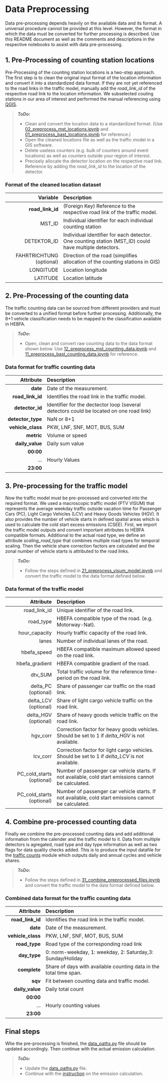 # Data Preprocessing
 Data pre-processing depends heavily on the available data and its format. A universal procedure cannot be provided at this level. However, the format in which the data must be converted for further processing is described. Use this README document as well as the comments and descriptions in the respective notebooks to assist with data pre-processing.

## 1. Pre-Processing of counting station locations
Pre-Processing of the counting station locations is a two-step approach. The first step is to clean the original input format of the location information and convert it into a standardized data format. If they are not yet referenced to the road links in the traffic model, manually add the *road_link_id* of the respective road link to the location information. We subselected couting stations in our area of interest and performed the manual referencing using [QGIS](https://www.qgis.org/).

>**_ToDo:_**
>- Clean and convert the location data to a standardized format. (Use [02_preprocess_mst_locations.ipynb](/notebooks/data_preprocessing/02_preprocess_mst_locations.ipynb) and [01_preprocess_bast_locations.ipynb](/notebooks/data_preprocessing/01_preprocess_bast_locations.ipynb) for reference.)
>- Open the cleaned locations file as well as the traffic model in a GIS software.
>- Delete useless counters (e.g. bulk of counters around event locations) as well as counters outside your region of interest.
>- Precisely allocate the detector location on the respective road link. Reference by adding the *road_link_id* to the location of the detector.

### Format of the cleaned location dataset
|Variable|Description|
|-------:|:----------|
|**road_link_id**| (Foreign Key) Reference to the respective road link of the traffic model. 
|MST_ID| Individual identifier for each individual counting station|
|DETEKTOR_ID| Individual identifier for each detector. One counting station (MST_ID) could have multiple detectors.
|FAHRTRICHTUNG (optional)| Direction of the road (simplifies allocation of the counting stations in GIS)|
|LONGITUDE| Location longitude| 
|LATITUDE| Location latitude|

## 2. Pre-Processing of the counting data
The traffic counting data can be sourced from different providers and must be converted to a unified format before further processing. Additionally, the 8+1 vehicle classification needs to be mapped to the classification available in HEBFA.

>**_ToDo:_**
>- Open, clean and convert raw counting data to the data format shown below. Use [12_preprocess_mst_counting_data.ipynb](/notebooks/data_preprocessing/12_preprocess_mst_counting_data.ipynb) and [11_preprocess_bast_counting_data.ipynb](/notebooks/data_preprocessing/11_preprocess_bast_counting_data.ipynb) for reference.

### Data format for traffic counting data
|Attribute |Description|
|---------:|:----------|
|**date** | Date of the measurement.|
|**road_link_id** | Identifies the road link in the traffic model.|
|**detector_id** |Identifier for the dectector loop (several detectors could be located on one road link)|
|**detector_type** |NaN or 8+1 |
|**vehicle_class** |PKW, LNF, SNF, MOT, BUS, SUM|
|**metric**|Volume or speed|
|**daily_value**|Daily sum value|
|**00:00**|
|...| Hourly Values|
|**23:00**|

## 3. Pre-processing for the traffic model
Now the traffic model must be pre-processed and converted into the required format. We used a macroscopic traffic model (PTV VISUM) that represents the average weekday traffic outside vacation time for Passenger Cars (PC), Light Cargo Vehicles (LCV) and Heavy Goods Vehicles (HGV). It also provides the number of vehicle starts in defined spatial areas which is used to calculate the cold start excess emissions (CSEE). First, we import the traffic model outputs and convert important attributes to HEBFA compatible formats. Additional to the actual road type, we define an attribute *scaling_road_type* that combines multiple road types for temporal scaling. Then the vehicle share correction factors are calculated and the zonal number of vehicle starts is attributed to the road links.

>**_ToDo:_**
>- Follow the steps defined in [21_preprocess_visum_model.ipynb](/notebooks/data_preprocessing/21_preprocess_visum_model.ipynb) and convert the traffic model to the data format defined below. 

### Data format of the traffic model
|Attribute |Description|
|---------:|:----------|
|road_link_id| Unique identifier of the road link.| 
|road_type| HBEFA compatible type of the road. (e.g. Motorway-Nat).| 
|hour_capacity| Hourly traffic capacity of the road link.|
|lanes| Number of individual lanes of the road.| 
|hbefa_speed| HBEFA compatible maximum allowed speed on the road link.| 
|hbefa_gradient| HBEFA compatible gradient of the road.| 
|dtv_SUM| Total traffic volume for the reference time-period on the road link.|
|delta_PC (optional)| Share of passenger car traffic on the road link.
|delta_LCV (optional)| Share of light cargo vehicle traffic on the road link.| 
|delta_HGV (optional)| Share of heavy goods vehicle traffic on the road link.| 
|hgv_corr| Correction factor for heavy goods vehicles. Should be set to 1 if *delta_HGV* is not available.| 
|lcv_corr| Correction factor for light cargo vehicles. Should be set to 1 if *delta_LCV* is not available.| 
|PC_cold_starts (optional)| Number of passenger car vehicle starts. If not available, cold start emissions cannot be calculated.|
|PC_cold_starts (optional)| Number of passenger car vehicle starts. If not available, cold start emissions cannot be calculated.|

## 4. Combine pre-processed counting data
Finally we combine the pre-processed counting data and add additional information from the calender and the traffic model to it. Data from multiple detectors is agregated, road type and day type information as well as two flags for data quality checks added. This is to produce the input datafile for the [traffic counts](/utils/traffic_counts.py) module which outputs daily and annual cycles and vehicle shares.

>**_ToDo:_**
>- Follow the steps defined in [31_combine_preprocessed_files.ipynb](/notebooks/data_preprocessing/31_combine_preprocesed_files.ipynb) and convert the traffic model to the data format defined below. 

### Combined data format for the traffic counting data
|Attribute |Description|
|---------:|:----------|
|**road_link_id** | Identifies the road link in the traffic model.|
|**date** | Date of the measurement.|
|**vehicle_class** |PKW, LNF, SNF, MOT, BUS, SUM|
|**road_type** |Road type of the corresponding road link|
|**day_type** |0: norm-weekday, 1: weekday, 2: Saturday,3: Sunday/Holiday|
|**complete** |Share of days with available counting data in the total time span.|
|**sqv**|Fit between counting data and traffic model.|
|**daily_value**|Daily total count|
|**00:00**|
|...| Hourly counting values|
|**23:00**|


## Final steps
Whe the pre-processing is finished, the [data_paths.py](/utils/data_paths.py) file should be updated accordingly. Then continue with the actual emission calculation.

>**_ToDo:_**
>- Update the [data_paths.py](/utils/data_paths.py) file.
>- Continue with the [instruction](/notebooks/README.md) on the emission calculation.
